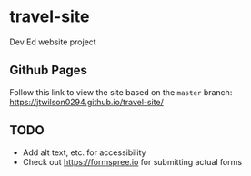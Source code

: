 # travel-site

Dev Ed website project

## Github Pages

Follow this link to view the site based on the `master` branch:
<https://jtwilson0294.github.io/travel-site/>

## TODO

- Add alt text, etc. for accessibility
- Check out <https://formspree.io> for submitting actual forms
